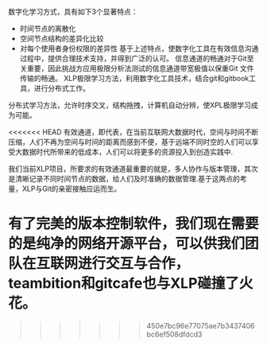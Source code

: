 ﻿数字化学习方式，具有如下3个显著特点：

* 时间节点的离散化
* 空间节点结构的差异化比较
* 对每个使用者身份权限的差异性
基于上述特点，使数字化工具在有效信息沟通过程中，提供合理技术支持，并得到广泛的认可。
信息通道的畅通对于Git至关重要，因此挑战方应用极限分析法测试的信息通道带宽极值以保重Git 文件传输的畅通。
XLP极限学习方法，利用数字化工具技术，结合git和gitbook工具，进行分布式工作。

分布式学习方法，允许时序交叉，结构拖拽，计算机自动分辨，使XPL极限学习成为可能。

<<<<<<< HEAD
有效通道，即代表，在当前互联网大数据时代，空间与时间不断压缩，人们不再为空间与时间的距离而感到不便，基于远端不同时空的人们可以享受大数据时代所带来的低成本，人们可以将更多的资源投入到创造实践中.

我们当前XLP项目，所要求的有效通道最重要的就是，多人协作与版本管理，其次是清晰记录不同时间节点的数据，给人们及时准确的数据管理.基于这两点的考量，XLP与Git的亲密接触应运而生。

有了完美的版本控制软件，我们现在需要的是纯净的网络开源平台，可以供我们团队在互联网进行交互与合作，teambition和gitcafe也与XLP碰撞了火花。
=======
>>>>>>> 450e7bc96e77075ae7b3437406bc6ef508dfdcd3
